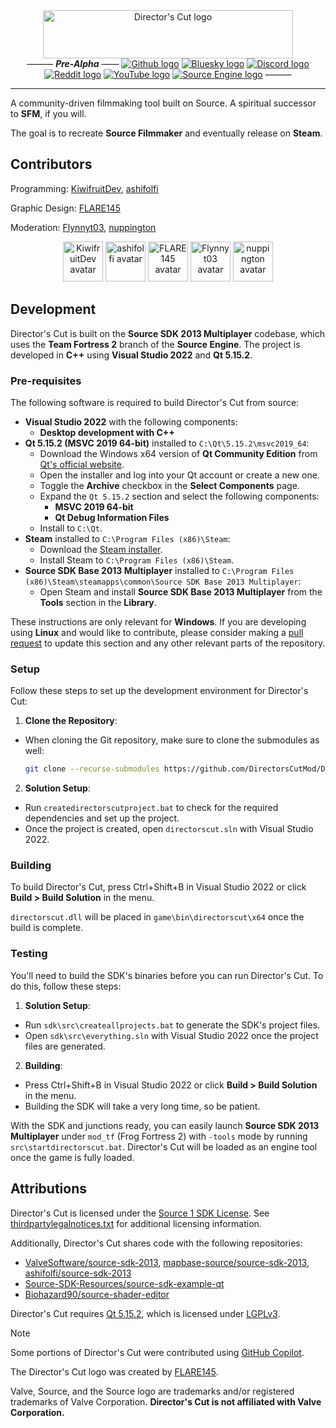 <div align="center">
  <a href="https://github.com/DirectorsCutMod/DirectorsCut" title="Director's Cut"><img width="400px" height="77px" alt="Director's Cut logo" src="https://i.imgur.com/71ceAUU.png"></a>
  <br>
  ———  <i><b>Pre-Alpha</b></i> ——
  <a href="https://github.com/DirectorsCutMod/DirectorsCut" title="Github repository"><img alt="Github logo" src="https://i.imgur.com/mrQcZY9.png"/></a>
  <a href="https://bsky.app/profile/directorscut.bsky.social" title="Bluesky profile"><img alt="Bluesky logo" src="https://i.imgur.com/nQy9dJ8.png"/></a>
  <a href="https://discord.com/invite/zrjApe5gkk" title="Discord server"><img alt="Discord logo" src="https://i.imgur.com/pgLNitm.png"/></a>
  <a href="https://www.reddit.com/r/DirectorsCut" title="Reddit community"><img alt="Reddit logo" src="https://i.imgur.com/falKST9.png"/></a>
  <a href="https://youtube.com/@DirectorsCutMod" title="YouTube channel"><img alt="YouTube logo" src="https://i.imgur.com/76FljEy.png"/></a>
  <a href="https://developer.valvesoftware.com/wiki/Director's_Cut" title="Valve Developer Wiki page"><img alt="Source Engine logo" src="https://i.imgur.com/6elUXWS.png"/></a>
  ———
</div>
<hr>

A community-driven filmmaking tool built on Source. A spiritual successor to **SFM**, if you will.

The goal is to recreate **Source Filmmaker** and eventually release on **Steam**.

## Contributors
Programming: [KiwifruitDev](https://github.com/KiwifruitDev), [ashifolfi](https://github.com/ashifolfi)

Graphic Design: [FLARE145](https://flare145.com/)

Moderation: [Flynnyt03](https://github.com/flynnyt03), [nuppington](https://github.com/nuppington-bit)

<div align="center">
  <a href="https://github.com/KiwifruitDev" title="KiwifruitDev (GitHub profile)"><img width="64px" alt="KiwifruitDev avatar" src="https://avatars.githubusercontent.com/u/25839651?v=4"></a>
  <a href="https://github.com/ashifolfi" title="ashifolfi (GitHub profile)"><img width="64px" alt="ashifolfi avatar" src="https://avatars.githubusercontent.com/u/29577987?v=4"></a>
  <a href="https://flare145.com/" title="FLARE145 (flare145.com)"><img width="64px" alt="FLARE145 avatar" src="https://flare145.com/flarehost/flare145image.png"></a>
  <a href="https://github.com/flynnyt03" title="Flynnyt03 (GitHub profile)"><img width="64px" alt="Flynnyt03 avatar" src="https://avatars.githubusercontent.com/u/129870126?v=4"></a>
  <a href="https://github.com/nuppington-bit" title="nuppington (GitHub profile)"><img width="64px" alt="nuppington avatar" src="https://avatars.githubusercontent.com/u/55516022?v=4"></a>
</div>

## Development
Director's Cut is built on the **Source SDK 2013 Multiplayer** codebase, which uses the **Team Fortress 2** branch of the **Source Engine**. The project is developed in **C++** using **Visual Studio 2022** and **Qt 5.15.2**.

### Pre-requisites
The following software is required to build Director's Cut from source:

- **Visual Studio 2022** with the following components:
  - **Desktop development with C++**
- **Qt 5.15.2 (MSVC 2019 64-bit)** installed to `C:\Qt\5.15.2\msvc2019_64`:
  - Download the Windows x64 version of **Qt Community Edition** from [Qt's official website](https://www.qt.io/download-qt-installer-oss).
  - Open the installer and log into your Qt account or create a new one.
  - Toggle the **Archive** checkbox in the **Select Components** page.
  - Expand the `Qt 5.15.2` section and select the following components:
    - **MSVC 2019 64-bit**
    - **Qt Debug Information Files**
  - Install to `C:\Qt`.
- **Steam** installed to `C:\Program Files (x86)\Steam`: 
  - Download the [Steam installer](https://store.steampowered.com/about/).
  - Install Steam to `C:\Program Files (x86)\Steam`.
- **Source SDK Base 2013 Multiplayer** installed to `C:\Program Files (x86)\Steam\steamapps\common\Source SDK Base 2013 Multiplayer`:
  - Open Steam and install **Source SDK Base 2013 Multiplayer** from the **Tools** section in the **Library**.

These instructions are only relevant for **Windows**. If you are developing using **Linux** and would like to contribute, please consider making a [pull request](https://github.com/DirectorsCutMod/DirectorsCut/pulls) to update this section and any other relevant parts of the repository.

### Setup
Follow these steps to set up the development environment for Director's Cut:

1. **Clone the Repository**:
  - When cloning the Git repository, make sure to clone the submodules as well:
    ```sh
    git clone --recurse-submodules https://github.com/DirectorsCutMod/DirectorsCut.git
    ```
2. **Solution Setup**:
  - Run `createdirectorscutproject.bat` to check for the required dependencies and set up the project.
 - Once the project is created, open `directorscut.sln` with Visual Studio 2022.

### Building
To build Director's Cut, press Ctrl+Shift+B in Visual Studio 2022 or click **Build > Build Solution** in the menu.

`directorscut.dll` will be placed in `game\bin\directorscut\x64` once the build is complete.

### Testing
You'll need to build the SDK's binaries before you can run Director's Cut. To do this, follow these steps:

1. **Solution Setup**:
  - Run `sdk\src\createallprojects.bat` to generate the SDK's project files.
  - Open `sdk\src\everything.sln` with Visual Studio 2022 once the project files are generated.
2. **Building**:
  - Press Ctrl+Shift+B in Visual Studio 2022 or click **Build > Build Solution** in the menu.
  - Building the SDK will take a very long time, so be patient.

With the SDK and junctions ready, you can easily launch **Source SDK 2013 Multiplayer** under `mod_tf` (Frog Fortress 2) with `-tools` mode by running `src\startdirectorscut.bat`. Director's Cut will be loaded as an engine tool once the game is fully loaded.

## Attributions
Director's Cut is licensed under the [Source 1 SDK License](LICENSE). See [thirdpartylegalnotices.txt](thirdpartylegalnotices.txt) for additional licensing information.

Additionally, Director's Cut shares code with the following repositories:
- [ValveSoftware/source-sdk-2013](https://github.com/ValveSoftware/source-sdk-2013), [mapbase-source/source-sdk-2013](https://github.com/mapbase-source/source-sdk-2013), [ashifolfi/source-sdk-2013](https://github.com/ashifolfi/source-sdk-2013/)
- [Source-SDK-Resources/source-sdk-example-qt](https://github.com/Source-SDK-Resources/source-sdk-example-qt)
- [Biohazard90/source-shader-editor](https://github.com/Biohazard90/source-shader-editor/)

Director's Cut requires [Qt 5.15.2](https://www.qt.io/), which is licensed under [LGPLv3](https://www.qt.io/licensing/open-source-lgpl-obligations).

> [!NOTE]
> Some portions of Director's Cut were contributed using [GitHub Copilot](https://copilot.github.com/).

The Director's Cut logo was created by [FLARE145](https://flare145.com/).

Valve, Source, and the Source logo are trademarks and/or registered trademarks of Valve Corporation. **Director's Cut is not affiliated with Valve Corporation.**
